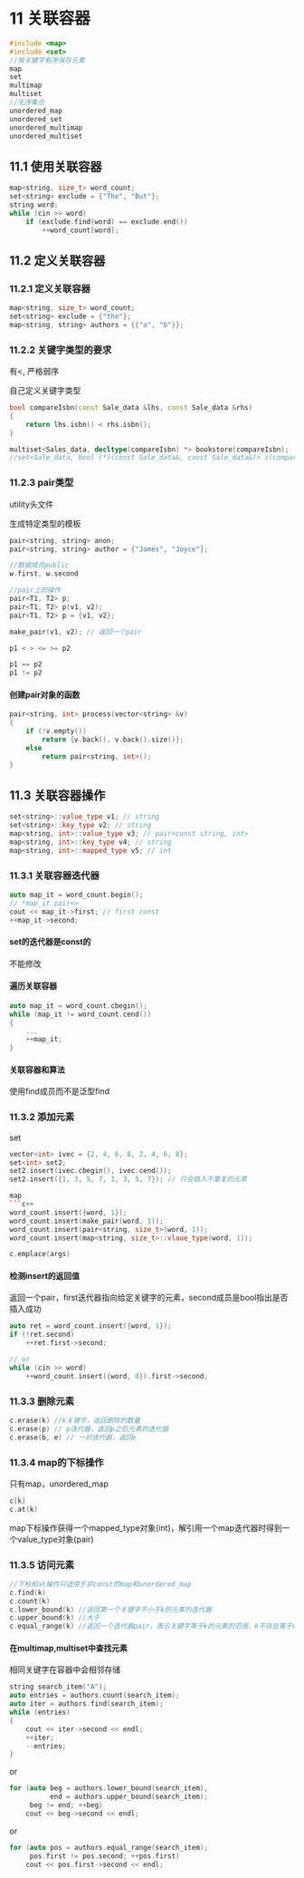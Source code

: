 # 11 关联容器
```c++
#include <map>
#include <set>
//按关键字有序保存元素
map
set
multimap
multiset
//无序集合
unordered_map
unordered_set
unordered_multimap
unordered_multiset
```
## 11.1 使用关联容器
```c++
map<string, size_t> word_count;
set<string> exclude = {"The", "But"};
string word;
while (cin >> word)
    if (exclude.find(word) == exclude.end())
        ++word_count[word];
```
## 11.2 定义关联容器
### 11.2.1 定义关联容器
```c++
map<string, size_t> word_count;
set<string> exclude = {"the"};
map<string, string> authors = {{"a", "b"}};
```
### 11.2.2 关键字类型的要求
有<, 严格弱序

自己定义关键字类型
```c++
bool compareIsbn(const Sale_data &lhs, const Sale_data &rhs) 
{
    return lhs.isbn() < rhs.isbn();
}

multiset<Sales_data, decltype(compareIsbn) *> bookstore(compareIsbn);
//set<Sale_data, bool (*)(const Sale_data&, const Sale_data&)> s(compareIsbn);
```
### 11.2.3 pair类型
utility头文件

生成特定类型的模板

```c++
pair<string, string> anon;
pair<string, string> author = {"James", "Joyce"};

//数据成员public
w.first, w.second

//pair上的操作
pair<T1, T2> p;
pair<T1, T2> p(v1, v2);
pair<T1, T2> p = {v1, v2};

make_pair(v1, v2); // 返回一个pair

p1 < > <= >= p2

p1 == p2
p1 != p2
```

#### 创建pair对象的函数
```c++
pair<string, int> process(vector<string> &v)
{
    if (!v.empty())
        return {v.back(), v.back().size()};
    else
        return pair<string, int>();
}
```
## 11.3 关联容器操作
```c++
set<string>::value_type v1; // string
set<string>::key_type v2; // string
map<string, int>::value_type v3; // pair<const string, int>
map<string, int>::key_type v4; // string
map<string, int>::mapped_type v5; // int
```
### 11.3.1 关联容器迭代器
```c++
auto map_it = word_count.begin();
// *map_it pair<>
cout << map_it->first; // first const
++map_it->second;
```
#### set的迭代器是const的
不能修改

#### 遍历关联容器
```c++
auto map_it = word_count.cbegin();
while (map_it != word_count.cend())
{
    ...
    ++map_it;
}
```

#### 关联容器和算法
使用find成员而不是泛型find

### 11.3.2 添加元素
set
```c++
vector<int> ivec = {2, 4, 6, 8, 2, 4, 6, 8};
set<int> set2;
set2.insert(ivec.cbegin(), ivec.cend());
set2.insert({1, 3, 5, 7, 1, 3, 5, 7}); // 只会插入不重复的元素

map
```c++
word_count.insert({word, 1});
word_count.insert(make_pair(word, 1));
word_count.insert(pair<string, size_t>(word, 1));
word_count.insert(map<string, size_t>::vlaue_type(word, 1));

c.emplace(args)
```
#### 检测insert的返回值
返回一个pair，first迭代器指向给定关键字的元素，second成员是bool指出是否插入成功
```c++
auto ret = word_count.insert({word, 1});
if (!ret.second)
    ++ret.first->second;

// or
while (cin >> word)
    ++word_count.insert({word, 0}).first->second;
```
### 11.3.3 删除元素
```c++
c.erase(k) //k关键字，返回删除的数量
c.erase(p) // p迭代器，返回p之后元素的迭代器
c.erase(b, e) // 一对迭代器，返回e
```

### 11.3.4 map的下标操作
只有map，unordered_map
```c++
c[k]
c.at(k)
```
map下标操作获得一个mapped_type对象(int)，解引用一个map迭代器时得到一个value_type对象(pair)

### 11.3.5 访问元素
```c++
//下标和at操作只适用于非const的map和unordered_map
c.find(k)
c.count(k)
c.lower_bound(k) //返回第一个关键字不小于k的元素的迭代器
c.upper_bound(k) //大于
c.equal_range(k) //返回一个迭代器pair，表示关键字等于k的元素的范围，k不存在等于c.end()
```
#### 在multimap,multiset中查找元素
相同关键字在容器中会相邻存储
```c++
string search_item("A");
auto entries = authors.count(search_item);
auto iter = authors.find(search_item);
while (entries)
{
    cout << iter->second << endl;
    ++iter;
    --entries;
}
```
or
```c++
for (auto beg = authors.lower_bound(search_item),
          end = authors.upper_bound(search_item);
     beg != end; ++beg)
    cout << beg->second << endl;
```
or
```c++
for (auto pos = authors.equal_range(search_item);
     pos.first != pos.second; ++pos.first)
    cout << pos.first->second << endl;
```